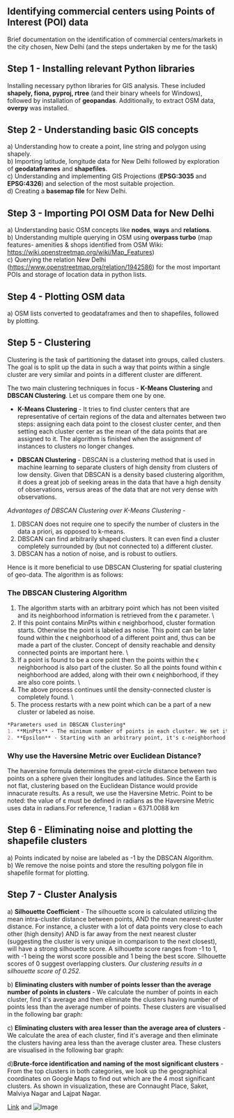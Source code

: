 ## Identifying commercial centers using Points of Interest (POI) data

Brief documentation on the identification of commercial centers/markets in the city chosen, New Delhi (and the steps undertaken by me for the task)

## Step 1 - Installing relevant Python libraries

Installing necessary python libraries for GIS analysis. These included **shapely, fiona, pyproj, rtree** (and their binary wheels for Windows), followed by installation of **geopandas**. Additionally, to extract OSM data, **overpy** was installed.

## Step 2 - Understanding basic GIS concepts

a) Understanding how to create a point, line string and polygon using shapely. \
b) Importing latitude, longitude data for New Delhi followed by exploration of **geodataframes** and **shapefiles**.\
c) Understanding and implementing GIS Projections (**EPSG:3035** and **EPSG:4326**) and selection of the most suitable projection. \
d) Creating a **basemap file** for New Delhi.

## Step 3 - Importing POI OSM Data for New Delhi

a) Understanding basic OSM concepts like **nodes**, **ways** and **relations**. \
b) Understanding multiple querying in OSM using **overpass turbo** (map features- amenities & shops identified from OSM Wiki: https://wiki.openstreetmap.org/wiki/Map_Features) \
c) Querying the relation New Delhi (https://www.openstreetmap.org/relation/1942586) for the most important POIs and storage of location data in python lists.

## Step 4 - Plotting OSM data

a) OSM lists converted to geodataframes and then to shapefiles, followed by plotting.

## Step 5 - Clustering 

Clustering is the task of partitioning the dataset into groups, called clusters. The goal is to split up the data in such a way that points within a single cluster are very similar and points in a different cluster are different.

The two main clustering techniques in focus - **K-Means Clustering** and **DBSCAN Clustering**. Let us compare them one by one.

- **K-Means Clustering** - It tries to find cluster centers that are representative of certain regions of the data and alternates between two steps: assigning each data point to the closest cluster center, and then setting each cluster center as the mean of the data points that are assigned to it. The algorithm is finished when the assignment of instances to clusters no longer changes.

- **DBSCAN Clustering** - DBSCAN is a clustering method that is used in machine learning to separate clusters of high density from clusters of low density. Given that DBSCAN is a density based clustering algorithm, it does a great job of seeking areas in the data that have a high density of observations, versus areas of the data that are not very dense with observations.

*Advantages of DBSCAN Clustering over K-Means Clustering -*
1. DBSCAN does not require one to specify the number of clusters in the data a priori, as opposed to k-means.
2. DBSCAN can find arbitrarily shaped clusters. It can even find a cluster completely surrounded by (but not connected to) a different cluster. 
3. DBSCAN has a notion of noise, and is robust to outliers.

Hence is it more beneficial to use DBSCAN Clustering for spatial clustering of geo-data. The algorithm is as follows:
### The DBSCAN Clustering Algorithm

1) The algorithm starts with an arbitrary point which has not been visited and its neighborhood information is retrieved from the ϵ parameter. \
2) If this point contains MinPts within ϵ neighborhood, cluster formation starts. Otherwise the point is labeled as noise. This point can be later found within the ϵ neighborhood of a different point and, thus can be made a part of the cluster. Concept of density reachable and density connected points are important here. \
3) If a point is found to be a core point then the points within the ϵ neighborhood is also part of the cluster. So all the points found within ϵ neighborhood are added, along with their own ϵ neighborhood, if they are also core points. \
4) The above process continues until the density-connected cluster is completely found. \
5) The process restarts with a new point which can be a part of a new cluster or labeled as noise.
```markdown
*Parameters used in DBSCAN Clustering*
1. **MinPts** - The minimum number of points in each cluster. We set it to 3.
2. **Epsilon** - Starting with an arbitrary point, it's ε-neighborhood is retrieved, and if it contains sufficiently many points, a cluster is started. Otherwise, the point is labeled as noise. We set it to 0.110 kms.
```
### Why use the Haversine Metric over Euclidean Distance?
The haversine formula determines the great-circle distance between two points on a sphere given their longitudes and latitudes. Since the Earth is not flat, clustering based on the Euclidean Distance would provide innacurate results. As a result, we use the Haversine Metric. Point to be noted: the value of ε must be defined in radians as the Haversine Metric uses data in radians.For reference, 1 radian = 6371.0088 km

## Step 6 - Eliminating noise and plotting the shapefile clusters

a) Points indicated by noise are labeled as -1 by the DBSCAN Algorithm. \
b) We remove the noise points and store the resulting polygon file in shapefile format for plotting.


## Step 7 - Cluster Analysis

a) **Silhouette Coefficient** - The silhouette score is calculated utilizing the mean intra-cluster distance between points, AND the mean nearest-cluster distance. For instance, a cluster with a lot of data points very close to each other (high density) AND is far away from the next nearest cluster (suggesting the cluster is very unique in comparison to the next closest), will have a strong silhouette score. A silhouette score ranges from -1 to 1, with -1 being the worst score possible and 1 being the best score. Silhouette scores of 0 suggest overlapping clusters. _Our clustering results in a silhouette score of 0.252._

b) **Eliminating clusters with number of points lesser than the average number of points in clusters** - We calculate the number of points in each cluster, find it's average and then eliminate the clusters having number of points less than the average number of points. These clusters are visualised in the following bar graph:

c) **Eliminating clusters with area lesser than the average area of clusters** - We calculate the area of each cluster, find it's average and then eliminate the clusters having area less than the average cluster area. These clusters are visualised in the following bar graph:

d)**Brute-force identification and naming of the most significant clusters** - From the top clusters in both categories, we look up the geographical coordinates on Google Maps to find out which are the 4 most significant clusters. As shown in visualization, these are Connaught Place, Saket, Malviya Nagar and Lajpat Nagar.

[Link](url) and ![Image](src)
